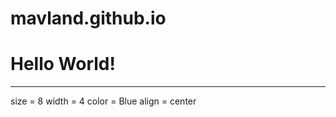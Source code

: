 # mavland.github.io
<html>
<body>
<h1> Hello World!</h1>
<hr>
  size = 8
  width = 4
  color = Blue
  align = center
</body>
</html>
